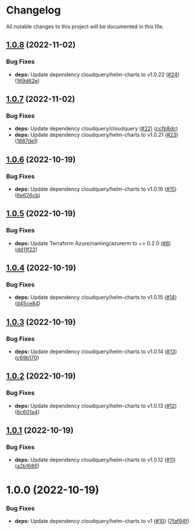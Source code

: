 # Changelog

All notable changes to this project will be documented in this file.

## [1.0.8](https://github.com/cloudquery/terraform-azure-cloudquery/compare/v1.0.7...v1.0.8) (2022-11-02)


### Bug Fixes

* **deps:** Update dependency cloudquery/helm-charts to v1.0.22 ([#24](https://github.com/cloudquery/terraform-azure-cloudquery/issues/24)) ([169d62e](https://github.com/cloudquery/terraform-azure-cloudquery/commit/169d62e822b49b7d9c84e5f59e30797893eb28a4))

## [1.0.7](https://github.com/cloudquery/terraform-azure-cloudquery/compare/v1.0.6...v1.0.7) (2022-11-02)


### Bug Fixes

* **deps:** Update dependency cloudquery/cloudquery ([#22](https://github.com/cloudquery/terraform-azure-cloudquery/issues/22)) ([ccfb8dc](https://github.com/cloudquery/terraform-azure-cloudquery/commit/ccfb8dc0d019bd3ce4fff93c1559ea16620453c6))
* **deps:** Update dependency cloudquery/helm-charts to v1.0.21 ([#23](https://github.com/cloudquery/terraform-azure-cloudquery/issues/23)) ([1887de1](https://github.com/cloudquery/terraform-azure-cloudquery/commit/1887de1a351155123ac9e340a08104418d8e1724))

## [1.0.6](https://github.com/cloudquery/terraform-azure-cloudquery/compare/v1.0.5...v1.0.6) (2022-10-19)


### Bug Fixes

* **deps:** Update dependency cloudquery/helm-charts to v1.0.16 ([#15](https://github.com/cloudquery/terraform-azure-cloudquery/issues/15)) ([6e626cb](https://github.com/cloudquery/terraform-azure-cloudquery/commit/6e626cbae47265ff11802f2511b4b5fb81c6efb9))

## [1.0.5](https://github.com/cloudquery/terraform-azure-cloudquery/compare/v1.0.4...v1.0.5) (2022-10-19)


### Bug Fixes

* **deps:** Update Terraform Azure/naming/azurerm to ~> 0.2.0 ([#8](https://github.com/cloudquery/terraform-azure-cloudquery/issues/8)) ([dd11f22](https://github.com/cloudquery/terraform-azure-cloudquery/commit/dd11f225cf466ef971118fc1778248525b4b7640))

## [1.0.4](https://github.com/cloudquery/terraform-azure-cloudquery/compare/v1.0.3...v1.0.4) (2022-10-19)


### Bug Fixes

* **deps:** Update dependency cloudquery/helm-charts to v1.0.15 ([#14](https://github.com/cloudquery/terraform-azure-cloudquery/issues/14)) ([d45ce84](https://github.com/cloudquery/terraform-azure-cloudquery/commit/d45ce8419c0e87563d21e7a6372b6d3443b381ee))

## [1.0.3](https://github.com/cloudquery/terraform-azure-cloudquery/compare/v1.0.2...v1.0.3) (2022-10-19)


### Bug Fixes

* **deps:** Update dependency cloudquery/helm-charts to v1.0.14 ([#13](https://github.com/cloudquery/terraform-azure-cloudquery/issues/13)) ([c69b170](https://github.com/cloudquery/terraform-azure-cloudquery/commit/c69b17012fa382bf3636c95aaa60b3481d5be886))

## [1.0.2](https://github.com/cloudquery/terraform-azure-cloudquery/compare/v1.0.1...v1.0.2) (2022-10-19)


### Bug Fixes

* **deps:** Update dependency cloudquery/helm-charts to v1.0.13 ([#12](https://github.com/cloudquery/terraform-azure-cloudquery/issues/12)) ([6c601a4](https://github.com/cloudquery/terraform-azure-cloudquery/commit/6c601a4ed97f7736a2142934e6e3db34dceeb04d))

## [1.0.1](https://github.com/cloudquery/terraform-azure-cloudquery/compare/v1.0.0...v1.0.1) (2022-10-19)


### Bug Fixes

* **deps:** Update dependency cloudquery/helm-charts to v1.0.12 ([#11](https://github.com/cloudquery/terraform-azure-cloudquery/issues/11)) ([a2b1686](https://github.com/cloudquery/terraform-azure-cloudquery/commit/a2b16866560c05b488549729c3fa743212fbd261))

# 1.0.0 (2022-10-19)


### Bug Fixes

* **deps:** Update dependency cloudquery/helm-charts to v1 ([#10](https://github.com/cloudquery/terraform-azure-cloudquery/issues/10)) ([7faf94f](https://github.com/cloudquery/terraform-azure-cloudquery/commit/7faf94f342ce4df700344bfbb7a76302f02a5cb4))
